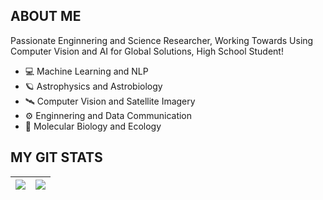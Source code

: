 ## ABOUT ME
Passionate Enginnering and Science Researcher, Working Towards Using Computer Vision and AI for Global Solutions, High School Student!

- 💻 Machine Learning and NLP
- 🪐 Astrophysics and Astrobiology
- 🛰 Computer Vision and Satellite Imagery
- ⚙️ Enginnering and Data Communication
- 🧬 Molecular Biology and Ecology

## MY GIT STATS
<img src="https://github-readme-stats.vercel.app/api?username=sriramelango&&show_icons=true&count_private=true&theme=radical"/>|<img src="https://github-readme-streak-stats.herokuapp.com/?user=sriramelango&theme=radical"/>|
|---|---|

